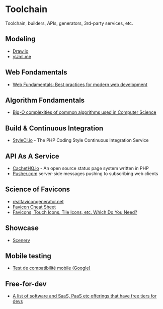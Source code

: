 # Toolchain

Toolchain, builders, APIs, generators, 3rd-party services, etc. 

## Modeling

- [Draw.io](https://www.draw.io/)
- [yUml.me](http://yuml.me/)

## Web Fondamentals

- [Web Fundamentals: Best practices for modern web development](https://developers.google.com/web/fundamentals/)

## Algorithm Fondamentals

- [Big-O complexities of common algorithms used in Computer Science](http://bigocheatsheet.com/)

## Build & Continuous Integration 

- [StyleCI.io](https://styleci.io) - The PHP Coding Style Continuous Integration Service

## API As A Service

- [CachetHQ.io](https://github.com/cachethq/Cachet) - An open source status page system written in PHP
- [Pusher.com](https://pusher.com) server-side messages pushing to subscribing web clients

## Science of Favicons

- [realfavicongenerator.net](http://realfavicongenerator.net)
- [Favicon Cheat Sheet](https://github.com/audreyr/favicon-cheat-sheet)
- [Favicons, Touch Icons, Tile Icons, etc. Which Do You Need?](https://css-tricks.com/favicon-quiz/)

## Showcase

- [Scenery](https://www.getscenery.com/)

## Mobile testing

- [Test de compatibilité mobile (Google)](https://www.google.com/webmasters/tools/mobile-friendly/?url=i-like-it.fr)

## Free-for-dev

- [A list of software and SaaS, PaaS etc offerings that have free tiers for devs](https://github.com/ripienaar/free-for-dev) 
